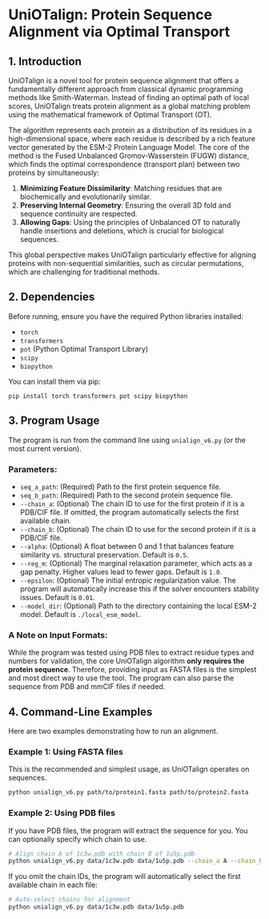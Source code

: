 UniOTalign: Protein Sequence Alignment via Optimal Transport
========================================================

## 1. Introduction

UniOTalign is a novel tool for protein sequence alignment that offers a fundamentally different approach from classical dynamic programming methods like Smith-Waterman. Instead of finding an optimal path of local scores, UniOTalign treats protein alignment as a global matching problem using the mathematical framework of Optimal Transport (OT).

The algorithm represents each protein as a distribution of its residues in a high-dimensional space, where each residue is described by a rich feature vector generated by the ESM-2 Protein Language Model. The core of the method is the Fused Unbalanced Gromov-Wasserstein (FUGW) distance, which finds the optimal correspondence (transport plan) between two proteins by simultaneously:

1.  **Minimizing Feature Dissimilarity**: Matching residues that are biochemically and evolutionarily similar.
2.  **Preserving Internal Geometry**: Ensuring the overall 3D fold and sequence continuity are respected.
3.  **Allowing Gaps**: Using the principles of Unbalanced OT to naturally handle insertions and deletions, which is crucial for biological sequences.

This global perspective makes UniOTalign particularly effective for aligning proteins with non-sequential similarities, such as circular permutations, which are challenging for traditional methods.

## 2. Dependencies

Before running, ensure you have the required Python libraries installed:

- `torch`
- `transformers`
- `pot` (Python Optimal Transport Library)
- `scipy`
- `biopython`

You can install them via pip:
```
pip install torch transformers pot scipy biopython
```

## 3. Program Usage

The program is run from the command line using `unialign_v6.py` (or the most current version).

### Parameters:

- `seq_a_path`: (Required) Path to the first protein sequence file.
- `seq_b_path`: (Required) Path to the second protein sequence file.
- `--chain_a`: (Optional) The chain ID to use for the first protein if it is a PDB/CIF file. If omitted, the program automatically selects the first available chain.
- `--chain_b`: (Optional) The chain ID to use for the second protein if it is a PDB/CIF file.
- `--alpha`: (Optional) A float between 0 and 1 that balances feature similarity vs. structural preservation. Default is `0.5`.
- `--reg_m`: (Optional) The marginal relaxation parameter, which acts as a gap penalty. Higher values lead to fewer gaps. Default is `1.0`.
- `--epsilon`: (Optional) The initial entropic regularization value. The program will automatically increase this if the solver encounters stability issues. Default is `0.01`.
- `--model_dir`: (Optional) Path to the directory containing the local ESM-2 model. Default is `./local_esm_model`.

### A Note on Input Formats:

While the program was tested using PDB files to extract residue types and numbers for validation, the core UniOTalign algorithm **only requires the protein sequence**. Therefore, providing input as FASTA files is the simplest and most direct way to use the tool. The program can also parse the sequence from PDB and mmCIF files if needed.

## 4. Command-Line Examples

Here are two examples demonstrating how to run an alignment.

### Example 1: Using FASTA files

This is the recommended and simplest usage, as UniOTalign operates on sequences.

```bash
python unialign_v6.py path/to/protein1.fasta path/to/protein2.fasta
```

### Example 2: Using PDB files

If you have PDB files, the program will extract the sequence for you. You can optionally specify which chain to use.

```bash
# Align chain A of 1c3w.pdb with chain B of 1u5p.pdb
python unialign_v6.py data/1c3w.pdb data/1u5p.pdb --chain_a A --chain_b B
```

If you omit the chain IDs, the program will automatically select the first available chain in each file:

```bash
# Auto-select chains for alignment
python unialign_v6.py data/1c3w.pdb data/1u5p.pdb
```
